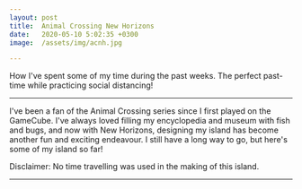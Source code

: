 ```yaml
---
layout: post
title:  Animal Crossing New Horizons
date:   2020-05-10 5:02:35 +0300
image:  /assets/img/acnh.jpg

---
```

How I've spent some of my time during the past weeks. The perfect past-time while practicing social distancing!

---
I've been a fan of the Animal Crossing series since I first played on the GameCube. I've always loved filling my encyclopedia and museum with fish and bugs, and now with New Horizons, designing my island has become another fun and exciting endeavour. I still have a long way to go, but here's some of my island so far!

Disclaimer: No time travelling was used in the making of this island.

---

<img src="{{site.baseurl}}/assets/img/acnh8.jpg" alt="">
<img src="{{site.baseurl}}/assets/img/acnh2.jpg" alt="">
<img src="{{site.baseurl}}/assets/img/acnh3.jpg" alt="">
<img src="{{site.baseurl}}/assets/img/acnh5.jpg" alt="">
<img src="{{site.baseurl}}/assets/img/acnh4.jpg" alt="">
<img src="{{site.baseurl}}/assets/img/acnh7.jpg" alt="">
<img src="{{site.baseurl}}/assets/img/acnh6.jpg" alt="">
<img src="{{site.baseurl}}/assets/img/acnh1.jpg" alt="">
